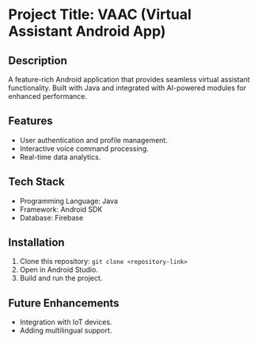 # Project Title: VAAC (Virtual Assistant Android App)
## Description
A feature-rich Android application that provides seamless virtual assistant functionality. Built with Java and integrated with AI-powered modules for enhanced performance.

## Features
- User authentication and profile management.
- Interactive voice command processing.
- Real-time data analytics.

## Tech Stack
- Programming Language: Java
- Framework: Android SDK
- Database: Firebase

## Installation
1. Clone this repository: `git clone <repository-link>`
2. Open in Android Studio.
3. Build and run the project.

## Future Enhancements
- Integration with IoT devices.
- Adding multilingual support.

